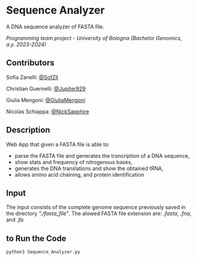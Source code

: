 # Sequence Analyzer

A DNA sequence analyzer of FASTA file.

*Programming team project - University of Bologna (Bachelor Genomics, a.y. 2023-2024)*

## Contributors

Sofia Zanelli: [@SofZll](https://github.com/SofZll)

Christian Guernelli: [@Jupiter929](https://github.com/Jupiter929)

Giulia Mengoni: [@GiuliaMengoni](https://github.com/GiuliaMengoni)

Nicolas Schiappa: [@NickSapphire](https://github.com/NickSapphire)

## Description

Web App that given a FASTA file is able to:
- parse the FASTA file and generates the trancription of a DNA sequence,
- show stats and frequency of nitrogenous bases,
- generates the DNA translations and show the obtained tRNA,
- allows amino acid chaining, and protein identification

## Input
The input consists of the complete genome sequence previously saved in the directory *"./fasta_file"*.
The alowed FASTA file extension are: *.fasta*, *.fna*, and *.fa*.


## to Run the Code
```bash
python3 Sequence_Analyzer.py
```
